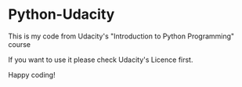 # Python-Udacity
This is my code from Udacity's "Introduction to Python Programming" course

If you want to use it please check Udacity's Licence first.

Happy coding!
